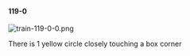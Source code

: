 #### 119-0
![train-119-0-0.png](https://github.com/lil-lab/nlvr/raw/master/nlvr/train/images/72/train-119-0-0.png "train-119-0-0.png")

There is 1 yellow circle closely touching a box corner
